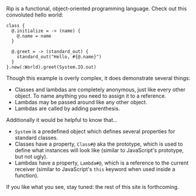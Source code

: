 Rip is a functional, object-oriented programming language. Check out this convoluted hello world:

    class {
      @.initialize = -> (name) {
        @.name = name
      }

      @.greet = -> (standard_out) {
        standard_out("Hello, #{@.name}")
      }
    }.new(:World).greet(System.IO.out)

Though this example is overly complex, it does demonstrate several things:

* Classes and lambdas are completely anonymous, just like every other object. To name anything you need to assign it to a reference.
* Lambdas may be passed around like any other object.
* Lambdas are called by adding parenthesis.

Additionally it would be helpful to know that...

* `System` is a predefined object which defines several properties for standard classes.
* Classes have a property, `Class#@` aka the prototype, which is used to define what instances will look like (similar to JavaScript's prototype, but not ugly).
* Lambdas have a property, `Lambda#@`, which is a reference to the current receiver (similar to JavaScript's `this` keyword when used inside a function).

If you like what you see, stay tuned: the rest of this site is forthcoming.
